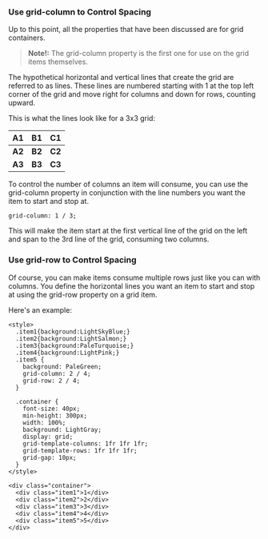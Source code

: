 ### Use grid-column to Control Spacing
Up to this point, all the properties that have been discussed are for grid containers.

> **Note!:** The grid-column property is the first one for use on the grid items themselves.

The hypothetical horizontal and vertical lines that create the grid are referred to as lines. These lines are numbered starting with 1 at the top left corner of the grid and move right for columns and down for rows, counting upward.

This is what the lines look like for a 3x3 grid:

|A1|B1|C1|
|-|-|-|
|**A2**|**B2**|**C2**|
|**A3**|**B3**|**C3**|

To control the number of columns an item will consume, you can use the grid-column property in conjunction with the line numbers you want the item to start and stop at.
```
grid-column: 1 / 3;
```

This will make the item start at the first vertical line of the grid on the left and span to the 3rd line of the grid, consuming two columns.

### Use grid-row to Control Spacing
Of course, you can make items consume multiple rows just like you can with columns. You define the horizontal lines you want an item to start and stop at using the grid-row property on a grid item.

Here's an example:
```
<style>
  .item1{background:LightSkyBlue;}
  .item2{background:LightSalmon;}
  .item3{background:PaleTurquoise;}
  .item4{background:LightPink;}
  .item5 {
    background: PaleGreen;
    grid-column: 2 / 4;
    grid-row: 2 / 4;
  }

  .container {
    font-size: 40px;
    min-height: 300px;
    width: 100%;
    background: LightGray;
    display: grid;
    grid-template-columns: 1fr 1fr 1fr;
    grid-template-rows: 1fr 1fr 1fr;
    grid-gap: 10px;
  }
</style>

<div class="container">
  <div class="item1">1</div>
  <div class="item2">2</div>
  <div class="item3">3</div>
  <div class="item4">4</div>
  <div class="item5">5</div>
</div>
```
